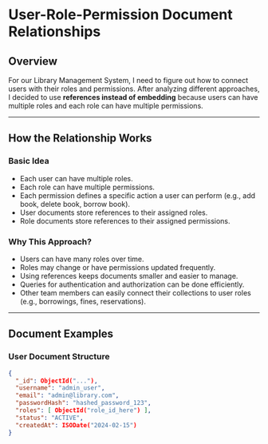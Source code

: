 # User-Role-Permission Document Relationships

## Overview
For our Library Management System, I need to figure out how to connect users with their roles and permissions. After analyzing different approaches, I decided to use **references instead of embedding** because users can have multiple roles and each role can have multiple permissions.

---

## How the Relationship Works

### Basic Idea
- Each user can have multiple roles.  
- Each role can have multiple permissions.  
- Each permission defines a specific action a user can perform (e.g., add book, delete book, borrow book).  
- User documents store references to their assigned roles.  
- Role documents store references to their assigned permissions.  

### Why This Approach?
- Users can have many roles over time.  
- Roles may change or have permissions updated frequently.  
- Using references keeps documents smaller and easier to manage.  
- Queries for authentication and authorization can be done efficiently.  
- Other team members can easily connect their collections to user roles (e.g., borrowings, fines, reservations).  

---

## Document Examples

### User Document Structure
```json
{
  "_id": ObjectId("..."),
  "username": "admin_user",
  "email": "admin@library.com",
  "passwordHash": "hashed_password_123",
  "roles": [ ObjectId("role_id_here") ],
  "status": "ACTIVE",
  "createdAt": ISODate("2024-02-15")
}
